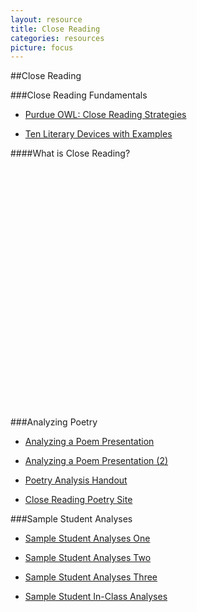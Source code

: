 ```yaml
---
layout: resource
title: Close Reading
categories: resources
picture: focus
---
```


##Close Reading <span class="arrowh2"></span>

###Close Reading Fundamentals<span class="arrowh3"></span>

* [Purdue OWL: Close Reading Strategies](http://owl.english.purdue.edu/owl/resource/616/01/)

* [Ten Literary Devices with Examples](http://io9.com/5930325/10-literary-devices-and-where-you-can-find-them-in-science-fiction)

####What is Close Reading? <span class="arrowh4"></span>

<object width="480" height="385"><param name="movie" value="http://www.youtube.com/v/92eAN0Bjd84&amp;hl=en_US&amp;fs=1"></param><param name="allowFullScreen" value="true"></param><param name="allowscriptaccess" value="always"></param><embed src="http://www.youtube.com/v/92eAN0Bjd84&amp;hl=en_US&amp;fs=1" type="application/x-shockwave-flash" allowscriptaccess="always" allowfullscreen="true" width="480" height="385"></embed></object>

###Analyzing Poetry <span class="arrowh3"></span>

* [Analyzing a Poem Presentation](http://docs.google.com/viewer?url=https://github.com/axchristie/test/blob/gh-pages/assets/docs/close_reading/AnalyzingPoem.pptx?raw=true)

* [Analyzing a Poem Presentation (2)](http://docs.google.com/viewer?url=https://github.com/axchristie/test/blob/gh-pages/assets/docs/close_reading/AnalyzingPoemFeb2013Moodle.pptx?raw=true)

* [Poetry Analysis Handout](http://docs.google.com/viewer?url=https://github.com/axchristie/test/blob/gh-pages/assets/docs/close_reading/poetry_explic_handout.pdf?raw=true)

* [Close Reading Poetry Site](http://web.uvic.ca/~englblog/closereading/?author=2)

###Sample Student Analyses <span class="arrowh3"></span>

* [Sample Student Analyses One](http://docs.google.com/viewer?url=https://github.com/axchristie/test/blob/gh-pages/assets/docs/close_reading/146SampleStudentAnalyses.docx?raw=true)

* [Sample Student Analyses Two](http://docs.google.com/viewer?url=https://github.com/axchristie/test/blob/gh-pages/assets/docs/close_reading/146stusampleanalyses2009.doc?raw=true)

* [Sample Student Analyses Three](http://docs.google.com/viewer?url=https://github.com/axchristie/test/blob/gh-pages/assets/docs/close_reading/Two_Sample_Student_Analyses.docx?raw=true)

* [Sample Student In-Class Analyses](http://docs.google.com/viewer?url=https://github.com/axchristie/test/blob/gh-pages/assets/docs/close_reading/146sampleinclassanlyses.docx?raw=true)